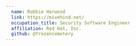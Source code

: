 ```yaml
---
  name: Robbie Harwood
  link: https://mivehind.net/
  occupation_title: Security Software Engineer
  affiliation: Red Hat, Inc.
  github: @frozencemetery
---
```

